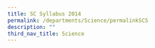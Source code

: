 ```yaml
---
title: SC Syllabus 2014
permalink: /departments/Science/permalinkSCS
description: ""
third_nav_title: Science
---
```

